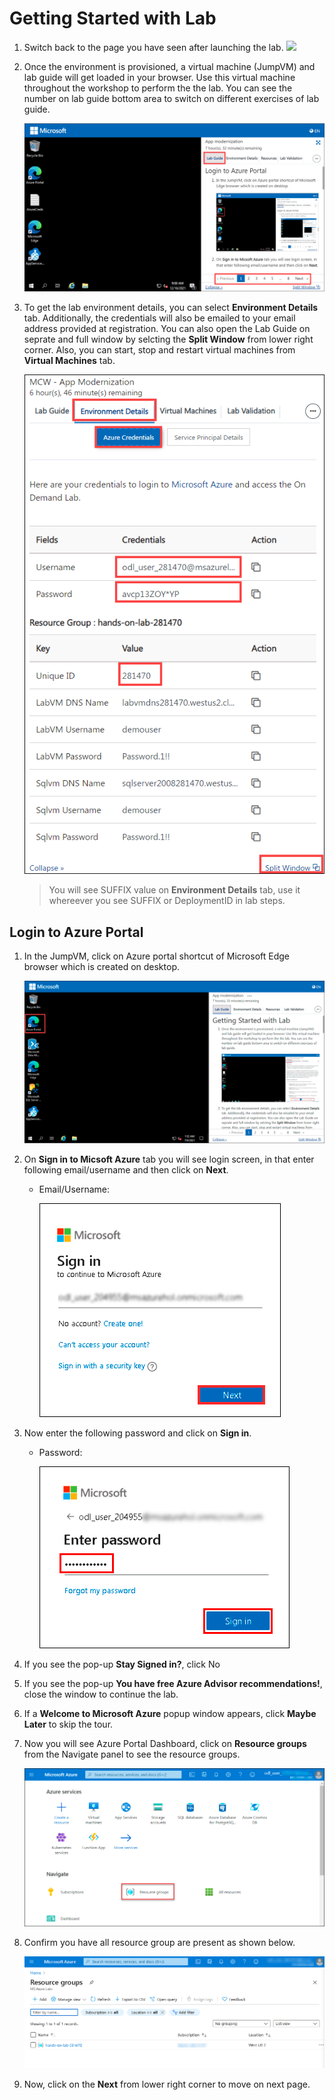 # Getting Started with Lab

1. Switch back to the page you have seen after launching the lab.
   ![](media/)

1. Once the environment is provisioned, a virtual machine (JumpVM) and lab guide will get loaded in your browser. Use this virtual machine throughout the workshop to perform the the lab. You can see the number on lab guide bottom area to switch on different exercises of lab guide.

   ![](media/appmod-1.png "Lab Environment")

1. To get the lab environment details, you can select **Environment Details** tab. Additionally, the credentials will also be emailed to your email address provided at registration. You can also open the Lab Guide on seprate and full window by selcting the **Split Window** from lower right corner. Also, you can start, stop and restart virtual machines from **Virtual Machines** tab.

   ![](media/cloudlabs-env-page.png "Lab Environment")
 
    > You will see SUFFIX value on **Environment Details** tab, use it whereever you see SUFFIX or DeploymentID in lab steps.
 
## Login to Azure Portal
1. In the JumpVM, click on Azure portal shortcut of Microsoft Edge browser which is created on desktop.

   ![](media/appmod-2.png "Lab Environment")
   
1. On **Sign in to Micsoft Azure** tab you will see login screen, in that enter following email/username and then click on **Next**. 
   * Email/Username: <inject key="AzureAdUserEmail"></inject>
   
     ![](media/image7.png "Enter Email")
     
1. Now enter the following password and click on **Sign in**.
   * Password: <inject key="AzureAdUserPassword"></inject>
   
     ![](media/image8.png "Enter Password")
     
1. If you see the pop-up **Stay Signed in?**, click No

1. If you see the pop-up **You have free Azure Advisor recommendations!**, close the window to continue the lab.

1. If a **Welcome to Microsoft Azure** popup window appears, click **Maybe Later** to skip the tour.
   
1. Now you will see Azure Portal Dashboard, click on **Resource groups** from the Navigate panel to see the resource groups.

    ![](media/select-rg.png "Resource groups")
   
1. Confirm you have all resource group are present as shown below.

    ![](media/image10.png "Resource groups")
   
1. Now, click on the **Next** from lower right corner to move on next page.
